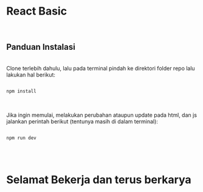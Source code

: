 <h1>
React Basic
</h1>
<br/>
<h2>
Panduan Instalasi
</h2>
<br/>
Clone terlebih dahulu, lalu pada terminal pindah ke direktori folder repo lalu lakukan hal berikut:
<br/>
<pre><code>
npm install
</code>
</pre>
<br/>
Jika ingin memulai, melakukan perubahan ataupun update pada html, dan js jalankan perintah berikut (tentunya masih di dalam terminal):
<pre><code>
npm run dev
</code>
</pre>
<br/>
<h1>
Selamat Bekerja dan terus berkarya</h1>


